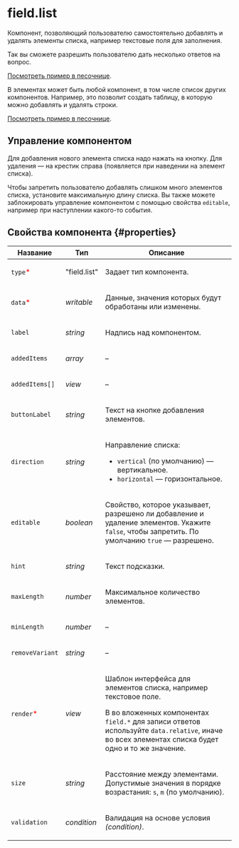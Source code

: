 # field.list

Компонент, позволяющий пользователю самостоятельно добавлять и удалять элементы списка, например текстовые поля для заполнения.

Так вы сможете разрешить пользователю дать несколько ответов на вопрос.

[Посмотреть пример в песочнице](https://clck.ru/Qkx2X).

В элементах может быть любой компонент, в том числе список других компонентов. Например, это позволит создать таблицу, в которую можно добавлять и удалять строки.

[Посмотреть пример в песочнице](https://clck.ru/T9b9e).

## Управление компонентом

Для добавления нового элемента списка надо нажать на кнопку. Для удаления — на крестик справа (появляется при наведении на элемент списка).

Чтобы запретить пользователю добавлять слишком много элементов списка, установите максимальную длину списка. Вы также можете заблокировать управление компонентом с помощью свойства `editable`, например при наступлении какого-то события.

## Свойства компонента {#properties}

| Название                                   | Тип          | Описание                                                                                                                                                                                                                       |
| ------------------------------------------ | ------------ | ------------------------------------------------------------------------------------------------------------------------------------------------------------------------------------------------------------------------------ |
| `type`<span style="color: red">\*</span>   | "field.list" | <p>Задает тип компонента.</p>                                                                                                                                                                                                  |
| `data`<span style="color: red">\*</span>   | _writable_   | <p>Данные, значения которых будут обработаны или изменены.</p>                                                                                                                                                                 |
| `label`                                    | _string_     | <p>Надпись над компонентом.</p>                                                                                                                                                                                                |
| `addedItems`                               | _array_      | <p>–</p>                                                                                                                                                                                                                       |
| `addedItems[]`                             | _view_       | <p>–</p>                                                                                                                                                                                                                       |
| `buttonLabel`                              | _string_     | <p>Текст на кнопке добавления элементов.</p>                                                                                                                                                                                   |
| `direction`                                | _string_     | <p>Направление списка:</p><ul><li>`vertical` (по умолчанию) — вертикальное.</li><li>`horizontal` — горизонтальное.</li></ul>                                                                                                   |
| `editable`                                 | _boolean_    | <p>Свойство, которое указывает, разрешено ли добавление и удаление элементов. Укажите `false`, чтобы запретить. По умолчанию `true` — разрешено. </p>                                                                          |
| `hint`                                     | _string_     | <p>Текст подсказки.</p>                                                                                                                                                                                                        |
| `maxLength`                                | _number_     | <p>Максимальное количество элементов.</p>                                                                                                                                                                                      |
| `minLength`                                | _number_     | <p>–</p>                                                                                                                                                                                                                       |
| `removeVariant`                            | _string_     | <p>–</p>                                                                                                                                                                                                                       |
| `render`<span style="color: red">\*</span> | _view_       | <p>Шаблон интерфейса для элементов списка, например текстовое поле.</p><p>В во вложенных компонентах `field.*` для записи ответов используйте `data.relative`, иначе во всех элементах списка будет одно и то же значение.</p> |
| `size`                                     | _string_     | <p>Расстояние между элементами. Допустимые значения в порядке возрастания: `s`, `m` (по умолчанию).</p>                                                                                                                        |
| `validation`                               | _condition_  | <p>Валидация на основе условия <em>(condition)</em>.</p>                                                                                                                                                                       |
